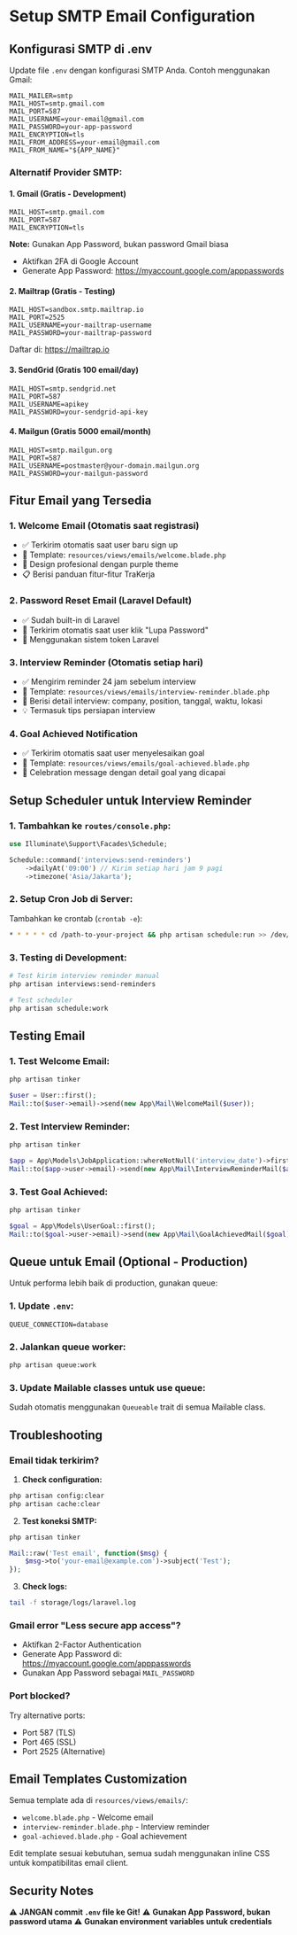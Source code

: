 # Setup SMTP Email Configuration

## Konfigurasi SMTP di .env

Update file `.env` dengan konfigurasi SMTP Anda. Contoh menggunakan Gmail:

```env
MAIL_MAILER=smtp
MAIL_HOST=smtp.gmail.com
MAIL_PORT=587
MAIL_USERNAME=your-email@gmail.com
MAIL_PASSWORD=your-app-password
MAIL_ENCRYPTION=tls
MAIL_FROM_ADDRESS=your-email@gmail.com
MAIL_FROM_NAME="${APP_NAME}"
```

### Alternatif Provider SMTP:

#### 1. **Gmail** (Gratis - Development)

```env
MAIL_HOST=smtp.gmail.com
MAIL_PORT=587
MAIL_ENCRYPTION=tls
```

**Note:** Gunakan App Password, bukan password Gmail biasa

- Aktifkan 2FA di Google Account
- Generate App Password: https://myaccount.google.com/apppasswords

#### 2. **Mailtrap** (Gratis - Testing)

```env
MAIL_HOST=sandbox.smtp.mailtrap.io
MAIL_PORT=2525
MAIL_USERNAME=your-mailtrap-username
MAIL_PASSWORD=your-mailtrap-password
```

Daftar di: https://mailtrap.io

#### 3. **SendGrid** (Gratis 100 email/day)

```env
MAIL_HOST=smtp.sendgrid.net
MAIL_PORT=587
MAIL_USERNAME=apikey
MAIL_PASSWORD=your-sendgrid-api-key
```

#### 4. **Mailgun** (Gratis 5000 email/month)

```env
MAIL_HOST=smtp.mailgun.org
MAIL_PORT=587
MAIL_USERNAME=postmaster@your-domain.mailgun.org
MAIL_PASSWORD=your-mailgun-password
```

## Fitur Email yang Tersedia

### 1. **Welcome Email** (Otomatis saat registrasi)

- ✅ Terkirim otomatis saat user baru sign up
- 📧 Template: `resources/views/emails/welcome.blade.php`
- 🎨 Design profesional dengan purple theme
- 📋 Berisi panduan fitur-fitur TraKerja

### 2. **Password Reset Email** (Laravel Default)

- ✅ Sudah built-in di Laravel
- 📧 Terkirim otomatis saat user klik "Lupa Password"
- 🔐 Menggunakan sistem token Laravel

### 3. **Interview Reminder** (Otomatis setiap hari)

- ✅ Mengirim reminder 24 jam sebelum interview
- 📧 Template: `resources/views/emails/interview-reminder.blade.php`
- 📅 Berisi detail interview: company, position, tanggal, waktu, lokasi
- 💡 Termasuk tips persiapan interview

### 4. **Goal Achieved Notification**

- ✅ Terkirim otomatis saat user menyelesaikan goal
- 📧 Template: `resources/views/emails/goal-achieved.blade.php`
- 🎯 Celebration message dengan detail goal yang dicapai

## Setup Scheduler untuk Interview Reminder

### 1. Tambahkan ke `routes/console.php`:

```php
use Illuminate\Support\Facades\Schedule;

Schedule::command('interviews:send-reminders')
    ->dailyAt('09:00') // Kirim setiap hari jam 9 pagi
    ->timezone('Asia/Jakarta');
```

### 2. Setup Cron Job di Server:

Tambahkan ke crontab (`crontab -e`):

```bash
* * * * * cd /path-to-your-project && php artisan schedule:run >> /dev/null 2>&1
```

### 3. Testing di Development:

```bash
# Test kirim interview reminder manual
php artisan interviews:send-reminders

# Test scheduler
php artisan schedule:work
```

## Testing Email

### 1. Test Welcome Email:

```bash
php artisan tinker
```

```php
$user = User::first();
Mail::to($user->email)->send(new App\Mail\WelcomeMail($user));
```

### 2. Test Interview Reminder:

```bash
php artisan tinker
```

```php
$app = App\Models\JobApplication::whereNotNull('interview_date')->first();
Mail::to($app->user->email)->send(new App\Mail\InterviewReminderMail($app));
```

### 3. Test Goal Achieved:

```bash
php artisan tinker
```

```php
$goal = App\Models\UserGoal::first();
Mail::to($goal->user->email)->send(new App\Mail\GoalAchievedMail($goal));
```

## Queue untuk Email (Optional - Production)

Untuk performa lebih baik di production, gunakan queue:

### 1. Update `.env`:

```env
QUEUE_CONNECTION=database
```

### 2. Jalankan queue worker:

```bash
php artisan queue:work
```

### 3. Update Mailable classes untuk use queue:

Sudah otomatis menggunakan `Queueable` trait di semua Mailable class.

## Troubleshooting

### Email tidak terkirim?

1. **Check configuration:**

```bash
php artisan config:clear
php artisan cache:clear
```

2. **Test koneksi SMTP:**

```bash
php artisan tinker
```

```php
Mail::raw('Test email', function($msg) {
    $msg->to('your-email@example.com')->subject('Test');
});
```

3. **Check logs:**

```bash
tail -f storage/logs/laravel.log
```

### Gmail error "Less secure app access"?

- Aktifkan 2-Factor Authentication
- Generate App Password di: https://myaccount.google.com/apppasswords
- Gunakan App Password sebagai `MAIL_PASSWORD`

### Port blocked?

Try alternative ports:

- Port 587 (TLS)
- Port 465 (SSL)
- Port 2525 (Alternative)

## Email Templates Customization

Semua template ada di `resources/views/emails/`:

- `welcome.blade.php` - Welcome email
- `interview-reminder.blade.php` - Interview reminder
- `goal-achieved.blade.php` - Goal achievement

Edit template sesuai kebutuhan, semua sudah menggunakan inline CSS untuk kompatibilitas email client.

## Security Notes

⚠️ **JANGAN commit `.env` file ke Git!**
⚠️ **Gunakan App Password, bukan password utama**
⚠️ **Gunakan environment variables untuk credentials**
